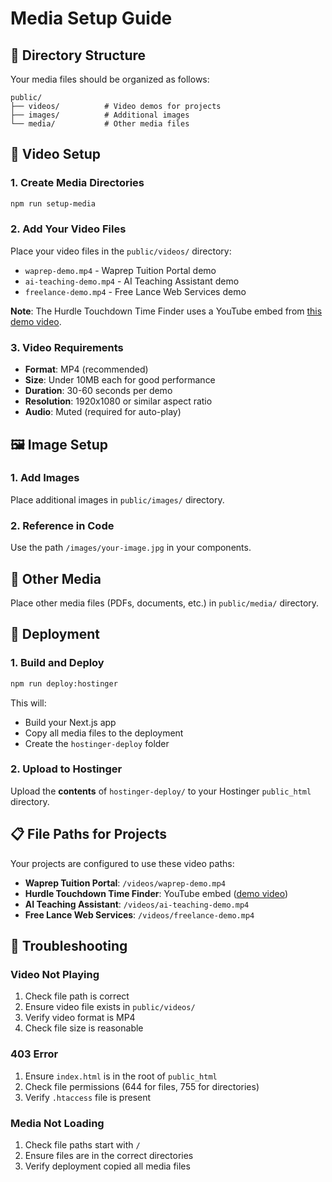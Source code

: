 # Media Setup Guide

## 📁 Directory Structure

Your media files should be organized as follows:

```
public/
├── videos/          # Video demos for projects
├── images/          # Additional images
└── media/           # Other media files
```

## 🎥 Video Setup

### 1. Create Media Directories
```bash
npm run setup-media
```

### 2. Add Your Video Files
Place your video files in the `public/videos/` directory:

- `waprep-demo.mp4` - Waprep Tuition Portal demo
- `ai-teaching-demo.mp4` - AI Teaching Assistant demo
- `freelance-demo.mp4` - Free Lance Web Services demo

**Note**: The Hurdle Touchdown Time Finder uses a YouTube embed from [this demo video](https://www.youtube.com/watch?v=HYwXoqtBIQI).

### 3. Video Requirements
- **Format**: MP4 (recommended)
- **Size**: Under 10MB each for good performance
- **Duration**: 30-60 seconds per demo
- **Resolution**: 1920x1080 or similar aspect ratio
- **Audio**: Muted (required for auto-play)

## 🖼️ Image Setup

### 1. Add Images
Place additional images in `public/images/` directory.

### 2. Reference in Code
Use the path `/images/your-image.jpg` in your components.

## 📄 Other Media

Place other media files (PDFs, documents, etc.) in `public/media/` directory.

## 🚀 Deployment

### 1. Build and Deploy
```bash
npm run deploy:hostinger
```

This will:
- Build your Next.js app
- Copy all media files to the deployment
- Create the `hostinger-deploy` folder

### 2. Upload to Hostinger
Upload the **contents** of `hostinger-deploy/` to your Hostinger `public_html` directory.

## 📋 File Paths for Projects

Your projects are configured to use these video paths:

- **Waprep Tuition Portal**: `/videos/waprep-demo.mp4`
- **Hurdle Touchdown Time Finder**: YouTube embed ([demo video](https://www.youtube.com/watch?v=HYwXoqtBIQI))
- **AI Teaching Assistant**: `/videos/ai-teaching-demo.mp4`
- **Free Lance Web Services**: `/videos/freelance-demo.mp4`

## 🔧 Troubleshooting

### Video Not Playing
1. Check file path is correct
2. Ensure video file exists in `public/videos/`
3. Verify video format is MP4
4. Check file size is reasonable

### 403 Error
1. Ensure `index.html` is in the root of `public_html`
2. Check file permissions (644 for files, 755 for directories)
3. Verify `.htaccess` file is present

### Media Not Loading
1. Check file paths start with `/`
2. Ensure files are in the correct directories
3. Verify deployment copied all media files
